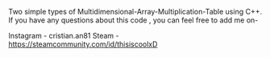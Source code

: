 
Two simple types of Multidimensional-Array-Multiplication-Table using C++. 
If you have any questions about this code , you can feel free to add me on-

Instagram - cristian.an81
Steam - https://steamcommunity.com/id/thisiscoolxD  

